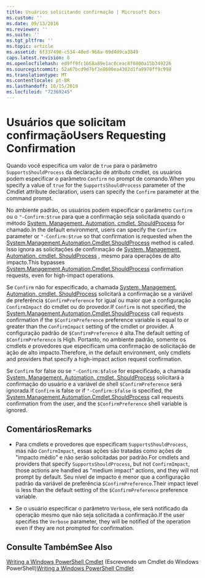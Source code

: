 ```yaml
---
title: Usuários solicitando confirmação | Microsoft Docs
ms.custom: ''
ms.date: 09/13/2016
ms.reviewer: ''
ms.suite: ''
ms.tgt_pltfrm: ''
ms.topic: article
ms.assetid: 6f337498-c534-40ed-968a-09d4d9ca3849
caps.latest.revision: 8
ms.openlocfilehash: ed9ff9fc1668a89e1ac0ceac8f0800a15b349226
ms.sourcegitcommit: 52a67bcd9d7bf3e8600ea4302d1fa8970ff9c998
ms.translationtype: MT
ms.contentlocale: pt-BR
ms.lasthandoff: 10/15/2019
ms.locfileid: "72369245"
---
```

# <a name="users-requesting-confirmation"></a><span data-ttu-id="b983a-102">Usuários que solicitam confirmação</span><span class="sxs-lookup"><span data-stu-id="b983a-102">Users Requesting Confirmation</span></span>

<span data-ttu-id="b983a-103">Quando você especifica um valor de `true` para o parâmetro `SupportsShouldProcess` da declaração de atributo cmdlet, os usuários podem especificar o parâmetro `Confirm` no prompt de comando.</span><span class="sxs-lookup"><span data-stu-id="b983a-103">When you specify a value of `true` for the `SupportsShouldProcess` parameter of the Cmdlet attribute declaration, users can specify the `Confirm` parameter at the command prompt.</span></span>

<span data-ttu-id="b983a-104">No ambiente padrão, os usuários podem especificar o parâmetro `Confirm` ou o `"-Confirm:$true` para que a confirmação seja solicitada quando o método [System. Management. Automation. cmdlet. ShouldProcess](/dotnet/api/System.Management.Automation.Cmdlet.ShouldProcess) for chamado.</span><span class="sxs-lookup"><span data-stu-id="b983a-104">In the default environment, users can specify the `Confirm` parameter or `"-Confirm:$true` so that confirmation is requested when the [System.Management.Automation.Cmdlet.ShouldProcess](/dotnet/api/System.Management.Automation.Cmdlet.ShouldProcess) method is called.</span></span> <span data-ttu-id="b983a-105">Isso ignora as solicitações de confirmação de [System. Management. Automation. cmdlet. ShouldProcess](/dotnet/api/System.Management.Automation.Cmdlet.ShouldProcess) , mesmo para operações de alto impacto.</span><span class="sxs-lookup"><span data-stu-id="b983a-105">This bypasses [System.Management.Automation.Cmdlet.ShouldProcess](/dotnet/api/System.Management.Automation.Cmdlet.ShouldProcess) confirmation requests, even for high-impact operations.</span></span>

<span data-ttu-id="b983a-106">Se `Confirm` não for especificado, a chamada [System. Management. Automation. cmdlet. ShouldProcess](/dotnet/api/System.Management.Automation.Cmdlet.ShouldProcess) solicitará a confirmação se a variável de preferência `$ConfirmPreference` for igual ou maior que a configuração `ConfirmImpact` do cmdlet ou do provedor.</span><span class="sxs-lookup"><span data-stu-id="b983a-106">If `Confirm` is not specified, the [System.Management.Automation.Cmdlet.ShouldProcess](/dotnet/api/System.Management.Automation.Cmdlet.ShouldProcess) call requests confirmation if the `$ConfirmPreference` preference variable is equal to or greater than the `ConfirmImpact` setting of the cmdlet or provider.</span></span> <span data-ttu-id="b983a-107">A configuração padrão de `$ConfirmPreference` é alta.</span><span class="sxs-lookup"><span data-stu-id="b983a-107">The default setting of `$ConfirmPreference` is High.</span></span> <span data-ttu-id="b983a-108">Portanto, no ambiente padrão, somente os cmdlets e provedores que especificam uma confirmação de solicitação de ação de alto impacto.</span><span class="sxs-lookup"><span data-stu-id="b983a-108">Therefore, in the default environment, only cmdlets and providers that specify a high-impact action request confirmation.</span></span>

<span data-ttu-id="b983a-109">Se `Confirm` for false ou se `"-Confirm:$false` for especificado, a chamada [System. Management. Automation. cmdlet. ShouldProcess](/dotnet/api/System.Management.Automation.Cmdlet.ShouldProcess) solicitará a confirmação do usuário e a variável de shell `$ConfirmPreference` será ignorada.</span><span class="sxs-lookup"><span data-stu-id="b983a-109">If `Confirm` is false or if `"-Confirm:$false` is specified, the [System.Management.Automation.Cmdlet.ShouldProcess](/dotnet/api/System.Management.Automation.Cmdlet.ShouldProcess) call requests confirmation from the user, and the `$ConfirmPreference` shell variable is ignored.</span></span>

## <a name="remarks"></a><span data-ttu-id="b983a-110">Comentários</span><span class="sxs-lookup"><span data-stu-id="b983a-110">Remarks</span></span>

- <span data-ttu-id="b983a-111">Para cmdlets e provedores que especificam `SupportsShouldProcess`, mas não `ConfirmImpact`, essas ações são tratadas como ações de "impacto médio" e não serão solicitadas por padrão.</span><span class="sxs-lookup"><span data-stu-id="b983a-111">For cmdlets and providers that specify `SupportsShouldProcess`, but not `ConfirmImpact`, those actions are handled as "medium impact" actions, and they will not prompt by default.</span></span> <span data-ttu-id="b983a-112">Seu nível de impacto é menor que a configuração padrão da variável de preferência `$ConfirmPreference`.</span><span class="sxs-lookup"><span data-stu-id="b983a-112">Their impact level is less than the default setting of the `$ConfirmPreference` preference variable.</span></span>

- <span data-ttu-id="b983a-113">Se o usuário especificar o parâmetro `Verbose`, ele será notificado da operação mesmo que não seja solicitada a confirmação.</span><span class="sxs-lookup"><span data-stu-id="b983a-113">If the user specifies the `Verbose` parameter, they will be notified of the operation even if they are not prompted for confirmation.</span></span>

## <a name="see-also"></a><span data-ttu-id="b983a-114">Consulte Também</span><span class="sxs-lookup"><span data-stu-id="b983a-114">See Also</span></span>

<span data-ttu-id="b983a-115">[Writing a Windows PowerShell Cmdlet](./writing-a-windows-powershell-cmdlet.md) (Escrevendo um Cmdlet do Windows PowerShell)</span><span class="sxs-lookup"><span data-stu-id="b983a-115">[Writing a Windows PowerShell Cmdlet](./writing-a-windows-powershell-cmdlet.md)</span></span>
